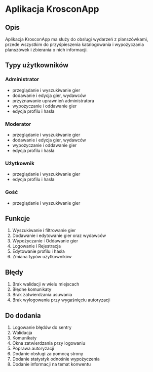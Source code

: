 # Aplikacja KrosconApp

## Opis
Aplikacja KrosconApp ma służy do obsługi wydarzeń z planszówkami, przede wszystkim do przyśpieszenia katalogowania i wypożyczania planszówek i zbierania o nich informacji.

## Typy użytkowników

### Administrator
* przeglądanie i wyszukiwanie gier
* dodawanie i edycja gier, wydawców
* przyznawanie uprawnień administratora
* wypożyczanie i oddawanie gier
* edycja profilu i hasła

### Moderator
* przeglądanie i wyszukiwanie gier
* dodawanie i edycja gier, wydawców
* wypożyczanie i oddawanie gier
* edycja profilu i hasła

### Użytkownik
* przeglądanie i wyszukiwanie gier
* edycja profilu i hasła

### Gość
* przeglądanie i wyszukiwanie gier

## Funkcje
1. Wyszukiwanie i filtrowanie gier
2. Dodawanie i edytowanie gier oraz wydawców
3. Wypożyczanie i Oddawanie gier
4. Logowanie i Rejestracja
5. Edytowanie profilu i hasła
6. Zmiana typów użytkowników

## Błędy
1. Brak walidacji w wielu miejscach
2. Błędne komunikaty
3. Brak zatwierdzania usuwania
4. Brak wylogowania przy wygaśnięciu autoryzacji

## Do dodania
1. Logowanie błędów do sentry
2. Walidacja
3. Komunikaty
4. Okna zatwierdzania przy logowaniu
5. Poprawa autoryzacji
6. Dodanie obsługi za pomocą strony
7. Dodanie statystyk odnośnie wypożyczenia
8. Dodanie informacji na temat konwentu